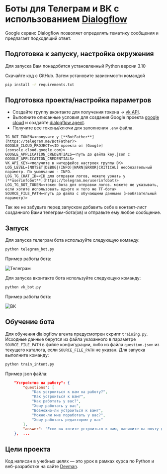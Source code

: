 # Боты для Телеграм и ВК с использованием [Dialogflow](https://cloud.google.com/dialogflow?hl=ru)
Google сервис Dialogflow позволяет определять тематику сообщения и предлагает подходящий ответ.

## Подготовка к запуску, настройка окружения

Для запуска Вам понадобится установленный Python версии 3.10

Скачайте код с GitHub. Затем установите зависимости командой

```sh
pip install -r requirements.txt
```

## Подготовка проекта/настройка параметров

- Создайте группу вконтакте для получения токена -> [vk API](https://vk.com/dev/bots_docs).
- Выполните описанные условия для создания Google проекта [google cloud](https://cloud.google.com/dialogflow/docs/quick/api) и создайте [dialogflow agent](https://cloud.google.com/dialogflow/docs/quick/api).
- Получите все токены/ключи для заполнения `.env` файла.

```.env
TG_BOT_TOKEN=<получите у [**BotFather**](https://telegram.me/BotFather)>
GOOGLE_CLOUD_PROJECT=<ID проекта от [Google](console.cloud.google.com)>
GOOGLE_APPLICATION_CREDENTIALS=<путь до файла key.json с GOOGLE_APPLICATION_CREDENTIALS>
VK_API_KEY=<получите в интерфейсе настроек группы ВК>
LOG_LEVEL=[NOTSET|DEBUG|(INFO)|WARN|ERROR|CRITICAL] необязательный параметр. По умолчанию - INFO.
LOG_TG_CHAT_ID=<ID для отправки логов, можете узнать у [**userinfobot**](https://telegram.me/userinfobot)>
LOG_TG_BOT_TOKEN=<токен бота для отправки логов. можете не указывать, если хотите использовать одного и того же ТГ-бота>
SOURCE_FILE_PATH=<путь до файла с обучающими данными (необязательный параметр)>
```

Так же не забудьте перед запуском добавить себе в контакт-лист созданного Вами телеграм-бота(ов) и отправьте ему любое сообщение.

## Запуск

Для запуска телеграм бота используйте следующую команду:

```sh
python telegram_bot.py
```

Пример работы бота:

![Телеграм](https://dvmn.org/filer/canonical/1569214094/323/)

Для запуска вконтакте бота используйте следующую команду:

```sh
python vk_bot.py
```

Пример работы бота:

![ВК](https://dvmn.org/filer/canonical/1569214089/322/)


## Обучение бота

Для обучения dialogflow агента предусмотрен скрипт `training.py`. Исходные данные берутся из файла указанного в параметре `SOURCE_FILE_PATH` в файле конфигурации, либо из файла `question.json` из текущего каталога, если `SOURCE_FILE_PATH` не указан.
Для запуска выполните команду:

```sh
python train_intent.py
```

Пример json файла:

```json
    "Устройство на работу": {
        "questions": [
            "Как устроиться к вам на работу?",
            "Как устроиться к вам?",
            "Как работать у вас?",
            "Хочу работать у вас",
            "Возможно-ли устроиться к вам?",
            "Можно-ли мне поработать у вас?",
            "Хочу работать редактором у вас"
        ],
        "answer": "Если вы хотите устроиться к нам, напишите на почту game-of-verbs@gmail.com мини-эссе о себе и прикрепите ваше портфолио."
    },  ...
```

## Цели проекта

Код написан в учебных целях — это урок в рамках курса по Python и веб-разработке на сайте [Devman](https://dvmn.org).
